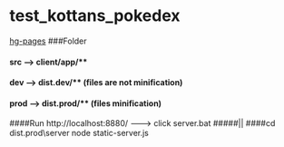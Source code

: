 # test_kottans_pokedex

[hg-pages](http://fixerror.github.io/test_kottans_pokedex)
###Folder
#### src   --> client/app/**

#### dev   --> dist.dev/**      (files are not minification)

#### prod  --> dist.prod/**     (files minification)

####Run http://localhost:8880/  ---> click server.bat
#####||
####cd dist.prod\server  node static-server.js
